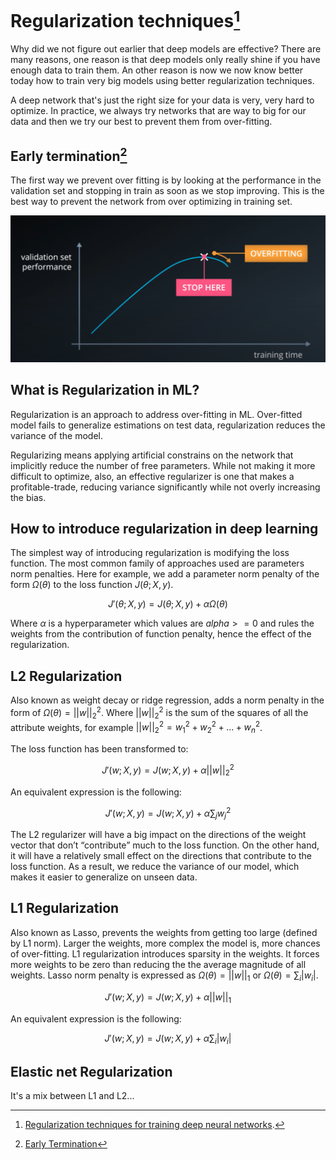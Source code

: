 # Regularization techniques[^1]

Why did we not figure out earlier that deep models are effective? There are many reasons, one reason is that deep models only really shine if you have enough data to train them. An other reason is now we now know better today how to train very big models using better regularization techniques.

A deep network that's just the right size for your data is very, very hard to optimize. In practice, we always try networks that are way to big for our data and then we try our best to prevent them from over-fitting.

## Early termination[^2]

The first way we prevent over fitting is by looking at the performance in the validation set and stopping in train as soon as we stop improving. This is the best way to prevent the network from over optimizing in training set.

[![Udacity](../_images/DNN-earlytermination.png)](https://classroom.udacity.com/courses/ud730/lessons/14e8621e-bc7f-4df6-a05a-df6a695c9791/concepts/ca710a33-f75e-4847-878f-1db635dad608)

## What is Regularization in ML?

Regularization is an approach to address over-fitting in ML. Over-fitted model fails to generalize estimations on test data, regularization reduces the variance of the model.

Regularizing means applying artificial constrains on the network that implicitly reduce the number of free parameters. While not making it more difficult to optimize, also, an effective regularizer is one that makes a profitable-trade, reducing variance significantly while not overly increasing the bias.

## How to introduce regularization in deep learning

The simplest way of introducing regularization is modifying the loss function. The most common family of approaches used are parameters norm penalties. Here for example, we add a parameter norm penalty of the form $\Omega(\theta)$ to the loss function $J(\theta;X,y)$.

$$ J'(\theta;X,y) = J(\theta;X,y) + \alpha\Omega(\theta) $$

Where $\alpha$ is a hyperparameter which values are $alpha >= 0$ and rules the weights from the contribution of function penalty, hence the effect of the regularization.

## L2 Regularization

Also known as weight decay or ridge regression, adds a norm penalty in the form of $\Omega(\theta) = ||w||^{2}_{2}$. Where $||w||^2_2$ is the sum of the squares of all the attribute weights, for example $||w||^2_2 = w_1^2 + w_2^2 + ... + w_n^2$.

The loss function has been transformed to:

$$ J'(w;X,y) = J(w;X,y) + \alpha||w||^{2}_{2} $$

An equivalent expression is the following:

$$ J'(w;X,y) = J(w;X,y) + \alpha\sum_{j}w_{j}^{2} $$

The L2 regularizer will have a big impact on the directions of the weight vector that don’t “contribute” much to the loss function. On the other hand, it will have a relatively small effect on the directions that contribute to the loss function. As a result, we reduce the variance of our model, which makes it easier to generalize on unseen data.

## L1 Regularization

Also known as Lasso, prevents the weights from getting too large (defined by L1 norm). Larger the weights, more complex the model is, more chances of over-fitting. L1 regularization introduces sparsity in the weights. It forces more weights to be zero than reducing the the average magnitude of all weights. Lasso norm penalty is expressed as $\Omega(\theta) = ||w||_{1}$ or $\Omega(\theta) = \sum_i|w_{i}|$.

$$ J'(w;X,y) = J(w;X,y) + \alpha||w||_{1} $$

An equivalent expression is the following:

$$ J'(w;X,y) = J(w;X,y) + \alpha\sum_{i}|w_{i}| $$

## Elastic net Regularization

It's a mix between L1 and L2...

[^1]: [Regularization techniques for training deep neural networks](https://theaisummer.com/regularization/).

[^2]: [Early Termination](https://classroom.udacity.com/courses/ud730/lessons/14e8621e-bc7f-4df6-a05a-df6a695c9791/concepts/ca710a33-f75e-4847-878f-1db635dad608)
